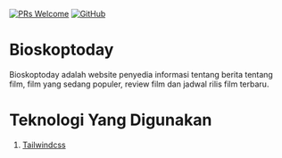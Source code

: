 [![PRs Welcome](https://img.shields.io/badge/PRs-welcome-brightgreen.svg)](https://github.com/bayubimantarar/biosktoptoday/pulls)
[![GitHub](https://img.shields.io/github/license/bayubimantarar/biosktoptoday.svg)](https://github.com/bayubimantarar/biosktoptoday/blob/master/LICENSE)

# Bioskoptoday
Bioskoptoday adalah website penyedia informasi tentang berita tentang film, film yang sedang populer, review film dan jadwal rilis film terbaru.

# Teknologi Yang Digunakan
1. [Tailwindcss](https://tailwindcss.com/)
